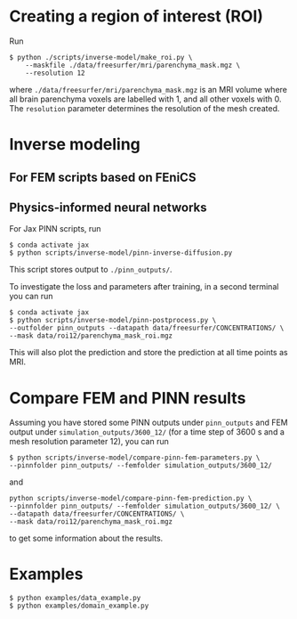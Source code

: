 # Creating a region of interest (ROI)
Run
```
$ python ./scripts/inverse-model/make_roi.py \
    --maskfile ./data/freesurfer/mri/parenchyma_mask.mgz \
    --resolution 12
```
where `./data/freesurfer/mri/parenchyma_mask.mgz` is an MRI volume where all brain parenchyma voxels are labelled with 1, and all other voxels with 0. The `resolution` parameter determines the resolution of the mesh created. 

# Inverse modeling

## For FEM scripts based on FEniCS

## Physics-informed neural networks

For Jax PINN scripts, run
```
$ conda activate jax
$ python scripts/inverse-model/pinn-inverse-diffusion.py
```
This script stores output to `./pinn_outputs/`.


To investigate the loss and parameters after training, in a second terminal you can run
```
$ conda activate jax
$ python scripts/inverse-model/pinn-postprocess.py \
--outfolder pinn_outputs --datapath data/freesurfer/CONCENTRATIONS/ \
--mask data/roi12/parenchyma_mask_roi.mgz
```
This will also plot the prediction and store the prediction at all time points as MRI.


# Compare FEM and PINN results
Assuming you have stored some PINN outputs under `pinn_outputs` and FEM output under `simulation_outputs/3600_12/` (for a time step of 3600 s and a mesh resolution parameter 12), you can run
```
$ python scripts/inverse-model/compare-pinn-fem-parameters.py \
--pinnfolder pinn_outputs/ --femfolder simulation_outputs/3600_12/
```
and
```
python scripts/inverse-model/compare-pinn-fem-prediction.py \
--pinnfolder pinn_outputs/ --femfolder simulation_outputs/3600_12/ \
--datapath data/freesurfer/CONCENTRATIONS/ \
--mask data/roi12/parenchyma_mask_roi.mgz
```
to get some information about the results.


# Examples

```
$ python examples/data_example.py
$ python examples/domain_example.py
```

